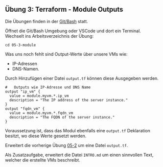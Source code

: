 ## Übung 3: Terraform - Module Outputs

Die Übungen finden in der [Git/Bash](https://git-scm.com/downloads) statt. 

Öffnet die Git/Bash Umgebung oder VSCode und dort ein Terminal. Wechselt ins Arbeitsverzeichnis der Übung:

    cd 05-3-module

Was uns noch fehlt sind Output-Werte über unsere VMs wie:
* IP-Adressen
* DNS-Namen.

Durch Hinzufügen einer Datei `output.tf` können diese Ausgegeben werden.

    #   Outputs wie IP-Adresse und DNS Name
    output "ip_vm" {
      value = module.myvm.*.ip_vm
      description = "The IP address of the server instance."
    }
    output "fqdn_vm" {
      value = module.myvm.*.fqdn_vm
      description = "The FQDN of the server instance."
    }
 
Voraussetzung ist, dass das Modul ebenfalls eine `output.tf` Deklaration besitzt, wo diese Werte gesetzt werden.

Erweitert die vorherige Übung [05-2](../05-2-module) um eine Datei `output.tf`. 

Als Zusatzaufgabe, erweitert die Datei `INTRO.md` um einen sinnvollen Text, welcher die erstellte VMs beschreibt.


       